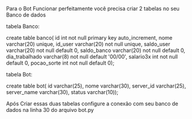 Para o Bot Funcionar perfeitamente você precisa criar 2 tabelas no seu Banco de dados

tabela Banco:

create table banco(
id int not null primary key auto_increment,
nome varchar(20) unique,
id_user varchar(20) not null unique,
saldo_user varchar(20) not null default 0,
saldo_banco varchar(20) not null default 0,
dia_trabalhado varchar(8) not null default '00/00',
salario3x int not null default 0,
pocao_sorte int not null default 0);

tabela Bot:

create table bot(
id varchar(25),
nome varchar(30),
server_id varchar(25),
server_name varchar(30),
status varchar(10));

Após Criar essas duas tabelas configure a conexão com seu banco de dados na linha 30 do arquivo bot.py